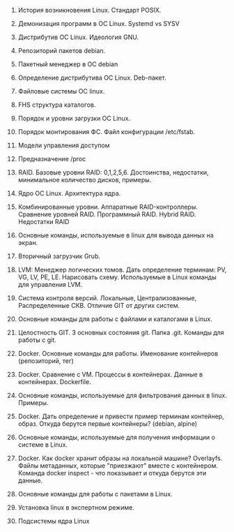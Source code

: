 1. История возникновения Linux. Стандарт POSIX. 
2. Демонизация программ в ОС Linux. Systemd vs SYSV                        

3. Дистрибутив ОС Linux. Идеология GNU.  
4. Репозиторий пакетов debian.

5. Пакетный менеджер в ОС debian
6. Определение дистрибутива ОС Linux. Deb-пакет.
    
7. Файловые системы ОС linux. 
8. FHS структура каталогов.

9. Порядок и уровни загрузки ОС Linux.
10. Порядок монтирования ФС. Файл конфигурации /etc/fstab.    

11. Модели управления доступом    
12. Предназначение /proc    

13. RAID. Базовые уровни RAID: 0,1,2,5,6. Достоинства, недостатки, минимальное количество дисков, примеры.
14. Ядро ОС Linux. Архитектура ядра.

15. Комбинированные уровни. Аппаратные RAID-контроллеры. Сравнение уровней RAID. Программный RAID. Hybrid RAID. 
    Недостатки RAID
16. Основные команды, используемые в linux для вывода данных на экран.

17. Вторичный загрузчик Grub.
18. LVM: Менеджер логических томов. Дать определение терминам: PV, VG, LV, PE, LE. Нарисовать схему.
    Используемые в Linux команды для управления LVM.
    
19. Система контроля версий. Локальные, Централизованные, Распределенные СКВ. Отличие GIT от других систем.
20. Основные команды для работы с файлами и каталогами в Linux.

21. Целостность GIT. 3 основных состояния git. Папка .git. Команды для работы с git.
22. Docker. Основные команды для работы. Именование контейнеров (репозиторий, тег)

23. Docker. Сравнение с VM. Процессы в контейнерах. Данные в контейнерах. Dockerfile.
24. Основные команды, используемые для фильтрования данных в linux. Примеры.

25. Docker. Дать определение и привести пример терминам контейнер, образ. Откуда берутся первые контейнеры? (debian, alpine)
26. Основные команды, используемые для получения информации о системе в Linux.

26. Docker. Как docker хранит образы на локальной машине? Overlayfs. Файлы метаданных, которые "приезжают" вместе с контейнером.
    Команда docker inspect - что показывает и  откуда берутся эти данные. 
27. Основные команды для работы с пакетами в Linux.

23. Установка linux в  экспертном режиме.
24. Подсистемы ядра Linux
